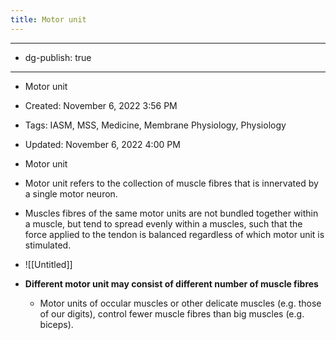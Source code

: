 ```yaml
---
title: Motor unit
---
```


- --

- dg-publish: true

- --

- Motor unit

- Created: November 6, 2022 3:56 PM

- Tags: IASM, MSS, Medicine, Membrane Physiology, Physiology

- Updated: November 6, 2022 4:00 PM

- Motor unit

- Motor unit refers to the collection of muscle fibres that is innervated by a single motor neuron.

- Muscles fibres of the same motor units are not bundled together within a muscle, but tend to spread evenly within a muscles, such that the force applied to the tendon is balanced regardless of which motor unit is stimulated.

- ![[Untitled]]

- ********************************************************************************************************************************Different motor unit may consist of different number of muscle fibres********************************************************************************************************************************
	 - Motor units of occular muscles or other delicate muscles (e.g. those of our digits), control fewer muscle fibres than big muscles (e.g. biceps).
